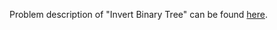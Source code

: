 Problem description of "Invert Binary Tree" can be found [here](https://leetcode.com/problems/invert-binary-tree/).